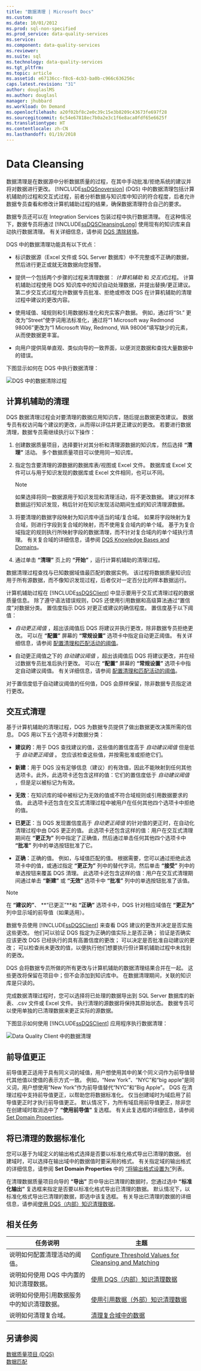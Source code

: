 ```yaml
---
title: "数据清理 | Microsoft Docs"
ms.custom: 
ms.date: 10/01/2012
ms.prod: sql-non-specified
ms.prod_service: data-quality-services
ms.service: 
ms.component: data-quality-services
ms.reviewer: 
ms.suite: sql
ms.technology: data-quality-services
ms.tgt_pltfrm: 
ms.topic: article
ms.assetid: e67136cc-f8c6-4cb3-ba0b-c966c636256c
caps.latest.revision: "31"
author: douglaslMS
ms.author: douglasl
manager: jhubbard
ms.workload: On Demand
ms.openlocfilehash: a20f02bf8c2e0c39c15e3b8209c43673fe697f28
ms.sourcegitcommit: 6c54e67818ec7b0a2e3c1f6e8aca0fdf65e6625f
ms.translationtype: HT
ms.contentlocale: zh-CN
ms.lasthandoff: 01/19/2018
---
```

# <a name="data-cleansing"></a>Data Cleansing
  数据清理是在数据源中分析数据质量的过程，在其中手动批准/拒绝系统的建议并将对数据进行更改。 [!INCLUDE[ssDQSnoversion](../includes/ssdqsnoversion-md.md)] (DQS) 中的数据清理包括计算机辅助的过程和交互式过程，前者分析数据与知识库中知识的符合程度，后者允许数据专员查看和修改计算机辅助过程的结果，确保数据清理符合自己的要求。  
  
 数据专员还可以在 Integration Services 包装过程中执行数据清理。 在这种情况下，数据专员将通过 [!INCLUDE[ssDQSCleansingLong](../includes/ssdqscleansinglong-md.md)] 使用现有的知识库来自动执行数据清理。 有关详细信息，请参阅 [DQS 清除转换](../integration-services/data-flow/transformations/dqs-cleansing-transformation.md)。  
  
 DQS 中的数据清理功能具有以下优点：  
  
-   标识数据源（Excel 文件或 SQL Server 数据库）中不完整或不正确的数据，然后进行更正或就无效数据向您报警。  
  
-   提供一个包括两个步骤的过程来清理数据： *计算机辅助* 和 *交互式*过程。 计算机辅助过程使用 DQS 知识库中的知识自动处理数据，并提出替换/更正建议。 第二步交互式过程允许数据专员批准、拒绝或修改 DQS 在计算机辅助的清理过程中建议的更改内容。  
  
-   使用域值、域规则和引用数据标准化和充实客户数据。 例如，通过将“St.” 更改为“Street”使字词用法标准化，通过将“1 Microsoft way Redmond 98006”更改为“1 Microsoft Way, Redmond, WA 98006”填写缺少的元素，从而使数据更丰富。  
  
-   向用户提供简单直观、类似向导的一致界面，以便浏览数据和查找大量数据中的错误。  
  
 下图显示如何在 DQS 中执行数据清理：  
  
 ![DQS 中的数据清除过程](../data-quality-services/media/dqs-cleansingprocess.gif "Data Cleansing Process in DQS")  
  
##  <a name="ComputerAssisted"></a> 计算机辅助的清理  
 DQS 数据清理过程会对要清理的数据应用知识库，随后提出数据更改建议。 数据专员有权访问每个建议的更改，从而得以评估并更正建议的更改。 若要进行数据清理，数据专员需继续执行以下操作：  
  
1.  创建数据质量项目，选择要针对其分析和清理源数据的知识库，然后选择 **“清理”** 活动。 多个数据质量项目可以使用同一知识库。  
  
2.  指定包含要清理的源数据的数据库表/视图或 Excel 文件。 数据库或 Excel 文件可以与用于知识发现的数据库或 Excel 文件相同，也可以不同。  
  
    > [!NOTE]  
    >  如果选择将同一数据源用于知识发现和清理活动，将不更改数据。 建议对样本数据运行知识发现，稍后针对在知识发现活动期间生成的知识清理源数据。  
  
3.  将要清理的数据字段映射为知识库中适当的域/复合域。 如果将字段映射为复合域，则进行字段到复合域的映射，而不使用复合域内的单个域。 基于为复合域指定的规则执行所映射字段的数据清理，而不针对复合域内的单个域执行清理。 有关复合域的详细信息，请参阅 [DQS Knowledge Bases and Domains](../data-quality-services/dqs-knowledge-bases-and-domains.md)。  
  
4.  通过单击 **“清理”** 页上的 **“开始”** ，运行计算机辅助的清理过程。  
  
 数据清理过程查找与已知数据域值最匹配的数据实例。 该过程将数据质量知识应用于所有源数据，而不像知识发现过程，后者仅对一定百分比的样本数据运行。  
  
 计算机辅助过程在 [!INCLUDE[ssDQSClient](../includes/ssdqsclient-md.md)] 中显示要用于交互式清理过程的数据质量信息。 除了遵守语法错误规则，DQS 还使用引用数据和高级算法通过“置信度”对数据分类。 置信度指示 DQS 对更正或建议的确信程度。 置信度基于以下阈值：  
  
-   *自动更正阈值* ，超出该阈值后 DQS 将建议并执行更改，除非数据专员拒绝更改。 可以在 **“配置”** 屏幕的 **“常规设置”** 选项卡中指定自动更正阈值。 有关详细信息，请参阅 [配置清理和匹配活动的阈值](../data-quality-services/configure-threshold-values-for-cleansing-and-matching.md)。  
  
-   自动更正阈值之下的 *自动建议阈值* ，超出该阈值后 DQS 将建议更改，并在经过数据专员批准后执行更改。 可以在 **“配置”** 屏幕的 **“常规设置”** 选项卡中指定自动建议阈值。 有关详细信息，请参阅 [配置清理和匹配活动的阈值](../data-quality-services/configure-threshold-values-for-cleansing-and-matching.md)。  
  
 对于置信度低于自动建议阈值的任何值，DQS 会原样保留，除非数据专员指定进行更改。  
  
##  <a name="Interactive"></a> 交互式清理  
 基于计算机辅助的清理过程，DQS 为数据专员提供了做出数据更改决策所需的信息。 DQS 用以下五个选项卡对数据分类：  
  
-   **建议的**：用于 DQS 查找建议的值，这些值的置信度高于 *自动建议阈值* 但是低于 *自动更正阈值* 。 您应该检查这些值，并按需批准或拒绝它们。  
  
-   **新建**：用于 DQS 没有足够信息（建议）的有效值，因此不能映射到任何其他选项卡。此外，此选项卡还包含这样的值：它们的置信度低于 *自动建议阈值* ，但是足以被标记为有效。  
  
-   **无效**：在知识库的域中被标记为无效的值或不符合域规则或引用数据要求的值。 此选项卡还包含在交互式清理过程中被用户在任何其他四个选项卡中拒绝的值。  
  
-   **已更正**：当 DQS 发现置信度高于 *自动更正阈值* 的针对值的更正时，在自动化清理过程中由 DQS 更正的值。 此选项卡还包含这样的值：用户在交互式清理期间在 **“更正为”** 列中指定了正确值，然后通过单击任何其他四个选项卡中 **“批准”** 列中的单选按钮批准了它。  
  
-   **正确**：正确的值。 例如，与域值匹配的值。 根据需要，您可以通过拒绝此选项卡中的值，或通过指定 **“更正为”** 列中的替代字词，然后单击 **“接受”** 列中的单选按钮来覆盖 DQS 清理。 此选项卡还包含这样的值：用户在交互式清理期间通过单击 **“新建”** 或 **“无效”** 选项卡中 **“批准”** 列中的单选按钮批准了该值。  
  
> [!NOTE]  
>  在 **“建议的”**、 **“已更正”**和 **“正确”** 选项卡中，DQS 针对相应域值在 **“更正为”** 列中显示域的前导值（如果适用）。  
  
 数据专员使用 [!INCLUDE[ssDQSClient](../includes/ssdqsclient-md.md)] 来查看 DQS 建议的更改并决定是否实施这些更改。 他们可以验证 DQS 指定为正确的值实际上是否正确； 验证是否确实应该更改 DQS 已经执行的具有高置信度的更改； 可以决定是否批准自动建议的更改； 可以检查尚未更改的值，以便执行他们想要执行但计算机辅助过程中未找到的更改。  
  
 DQS 会将数据专员所做的所有更改与计算机辅助的数据清理结果合并在一起。 这些更改将保留在项目中；但不会添加到知识库中。 在数据清理期间，关联的知识库是只读的。  
  
 完成数据清理过程时，您可以选择将已处理的数据导出到 SQL Server 数据库的新表、.csv 文件或 Excel 文件。 执行清理的源数据将保持其原始状态。 数据专员可以使用单独的已清理数据来更正实际的源数据。  
  
 下图显示如何使用 [!INCLUDE[ssDQSClient](../includes/ssdqsclient-md.md)] 应用程序执行数据清理：  
  
 ![Data Quality Client 中的数据清理](../data-quality-services/media/dqs-cleansingindqsclient.gif "Data Cleansing in Data Quality Client")  
  
##  <a name="Leading"></a> 前导值更正  
 前导值更正适用于具有同义词的域值，用户想使用其中的某个同义词作为前导值替代其他值以使值的表示方式一致。 例如，“New York”、“NYC”和“big apple”是同义词，用户想使用“New York”作为前导值替代“NYC”和“Big Apple”。 DQS 在清理过程中支持前导值更正，以帮助您将数据标准化。 仅当创建域时为域启用了前导值更正时才执行前导值更正。 默认情况下，为所有域启用前导值更正，除非您在创建域时取消选中了 **“使用前导值”** 复选框。 有关此复选框的详细信息，请参阅 [Set Domain Properties](../data-quality-services/set-domain-properties.md)。  
  
##  <a name="Standardize"></a> 将已清理的数据标准化  
 您可以基于为域定义的输出格式选择是否要以标准化格式导出已清理的数据。 创建域时，可以选择在输出域中的数据值时要采用的格式。 有关指定域的输出格式的详细信息，请参阅 **Set Domain Properties** 中的 [“将输出格式设置为”](../data-quality-services/set-domain-properties.md)列表。  
  
 在清理数据质量项目向导的 **“导出”** 页中导出已清理的数据时，您通过选中 **“标准化输出”** 复选框来指定是否要以标准化格式导出已清理的数据。 默认情况下，以标准化格式导出已清理的数据，即选中该复选框。 有关导出已清理的数据的详细信息，请参阅[使用 DQS（内部）知识清理数据](../data-quality-services/cleanse-data-using-dqs-internal-knowledge.md)。  
  
##  <a name="Related"></a>相关任务  
  
|任务说明|主题|  
|----------------------|-----------|  
|说明如何配置清理活动的阈值。|[Configure Threshold Values for Cleansing and Matching](../data-quality-services/configure-threshold-values-for-cleansing-and-matching.md)|  
|说明如何使用 DQS 中内置的知识清理数据。|[使用 DQS（内部）知识清理数据](../data-quality-services/cleanse-data-using-dqs-internal-knowledge.md)|  
|说明如何使用引用数据服务中的知识清理数据。|[使用引用数据（外部）知识清理数据](../data-quality-services/cleanse-data-using-reference-data-external-knowledge.md)|  
|说明如何清理复合域。|[清理复合域中的数据](../data-quality-services/cleanse-data-in-a-composite-domain.md)|  
  
## <a name="see-also"></a>另请参阅  
 [数据质量项目 (DQS)](../data-quality-services/data-quality-projects-dqs.md)   
 [数据匹配](../data-quality-services/data-matching.md)  
  
  
